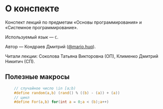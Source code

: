 # О конспекте

Конспект лекций по предметам «Основы программирования» и «Системное программирование».

Используемый язык — `C`.

Автор — Кондраев Дмитрий ([@mario.huq](/github.com/mariohuq)).

Читали лекции: Соколова Татьяна Викторовна (ОП), Клименко Дмитрий Никитич (СП).

## Полезные макросы

```c
    // случайное число \in [a;b)
    #define random(a,b) (rand() % ((b) - (a)) + (a))
    // цикл
    #define For(a,b) for(int a = 0;a < (b);a++)
```